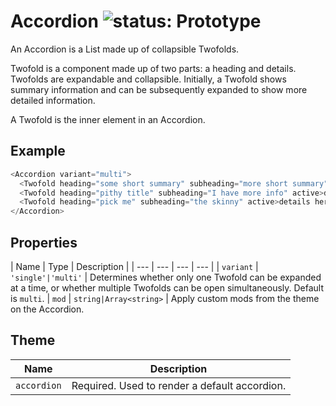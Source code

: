 # Accordion ![status: Prototype](https://img.shields.io/badge/status-prototype-orange.svg)

An Accordion is a List made up of collapsible Twofolds.

Twofold is a component made up of two parts: a heading and details. Twofolds are expandable and collapsible. Initially, a Twofold shows summary information and can be subsequently expanded to show more detailed information.

A Twofold is the inner element in an Accordion.

## Example

```javascript
<Accordion variant="multi">
  <Twofold heading="some short summary" subheading="more short summary">details here</Twofold>
  <Twofold heading="pithy title" subheading="I have more info" active>details here</Twofold>
  <Twofold heading="pick me" subheading="the skinny" active>details here</Twofold>
</Accordion>
```

## Properties

| Name | Type | Description |
| --- | --- | --- | --- |
| `variant` | <code>'single'&#124;'multi'</code> | Determines whether only one Twofold can be expanded at a time, or whether multiple Twofolds can be open simultaneously. Default is `multi`.
| `mod` | `string|Array<string>` | Apply custom mods from the theme on the Accordion.

## Theme

| Name | Description |
| ---  | ----------- |
| `accordion` | Required. Used to render a default accordion. |
